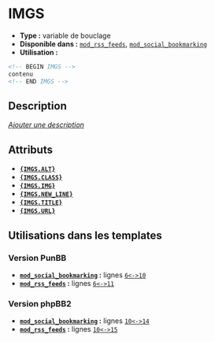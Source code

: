 # IMGS
* __Type :__ variable de bouclage
* __Disponible dans :__ [`mod_rss_feeds`](../tpl/var/mod_rss_feeds.md#readme), [`mod_social_bookmarking`](../tpl/var/mod_social_bookmarking.md#readme)
* __Utilisation :__

```html
<!-- BEGIN IMGS -->
contenu
<!-- END IMGS -->
```

## Description
[*Ajouter une description*](https://fa-tvars.appspot.com/var/IMGS)

## Attributs
* __[`{IMGS.ALT}`](IMGS.ALT.md#readme)__
* __[`{IMGS.CLASS}`](IMGS.CLASS.md#readme)__
* __[`{IMGS.IMG}`](IMGS.IMG.md#readme)__
* __[`{IMGS.NEW_LINE}`](IMGS.NEW_LINE.md#readme)__
* __[`{IMGS.TITLE}`](IMGS.TITLE.md#readme)__
* __[`{IMGS.URL}`](IMGS.URL.md#readme)__


## Utilisations dans les templates

### Version PunBB
* __[`mod_social_bookmarking`](../tpl/var/mod_social_bookmarking.md#readme) :__ lignes [`6`](../tpl/src/punbb/mod_social_bookmarking.tpl#L6)[`<->`](../tpl/src/punbb/mod_social_bookmarking.tpl#L6-L10)[`10`](../tpl/src/punbb/mod_social_bookmarking.tpl#L10)
* __[`mod_rss_feeds`](../tpl/var/mod_rss_feeds.md#readme) :__ lignes [`6`](../tpl/src/punbb/mod_rss_feeds.tpl#L6)[`<->`](../tpl/src/punbb/mod_rss_feeds.tpl#L6-L11)[`11`](../tpl/src/punbb/mod_rss_feeds.tpl#L11)

### Version phpBB2
* __[`mod_social_bookmarking`](../tpl/var/mod_social_bookmarking.md#readme) :__ lignes [`10`](../tpl/src/subsilver/mod_social_bookmarking.tpl#L10)[`<->`](../tpl/src/subsilver/mod_social_bookmarking.tpl#L10-L14)[`14`](../tpl/src/subsilver/mod_social_bookmarking.tpl#L14)
* __[`mod_rss_feeds`](../tpl/var/mod_rss_feeds.md#readme) :__ lignes [`10`](../tpl/src/subsilver/mod_rss_feeds.tpl#L10)[`<->`](../tpl/src/subsilver/mod_rss_feeds.tpl#L10-L15)[`15`](../tpl/src/subsilver/mod_rss_feeds.tpl#L15)